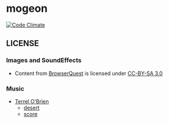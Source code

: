 # mogeon

[![Code Climate](https://codeclimate.com/github/meganemura/mogeon.png)](https://codeclimate.com/github/meganemura/mogeon)

## LICENSE

### Images and SoundEffects

* Content from [BrowserQuest](https://github.com/browserquest/BrowserQuest) is licensed under [CC-BY-SA 3.0](http://creativecommons.org/licenses/by-sa/3.0/)

### Music

* [Terrel O'Brien](http://soundcloud.com/gyrowolf)
  * [desert](http://soundcloud.com/gyrowolf/gyro-dungeon003-ogg)
  * [score](https://soundcloud.com/gyrowolf/gyro-field001-ogg)
